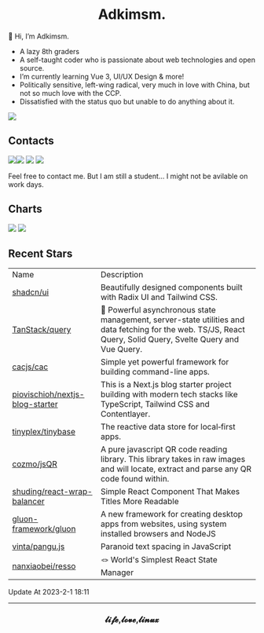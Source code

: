 <h1 align="center">Adkimsm.</h1>

👋 Hi, I’m Adkimsm.

- A lazy 8th graders
- A self-taught coder who is passionate about web technologies and open source.
- I’m currently learning Vue 3, UI/UX Design & more!
- Politically sensitive, left-wing radical, very much in love with China, but not so much love with the CCP.
- Dissatisfied with the status quo but unable to do anything about it.

![](https://visitor-badge.glitch.me/badge?page_id=adkimsm)

## Contacts

<a href="mailto:adkinsm9277@gmail.com"><img src="https://img.shields.io/badge/Gmail-D14836?style=for-the-badge&logo=gmail&logoColor=white" /></a><a href="https://t.me/adkimsm"><img src="https://img.shields.io/badge/Telegram-2CA5E0?style=for-the-badge&logo=telegram&logoColor=white" /></a> <a href="https://wpa.qq.com/msgrd?v=3&uin=3020035335&site=qq&menu=yes"><img src="https://img.shields.io/badge/Tencent%23QQ-%2312B7F5?style=for-the-badge&logo=tencentqq&logoColor=white" /></a> <a href="https://twitter.com/adkimsm"><img src="https://img.shields.io/badge/Twitter-%231DA1F2.svg?style=for-the-badge&logo=Twitter&logoColor=white" /></a>

Feel free to contact me. But I am still a student... I might not be avilable on work days.

<div align="left">

<h2>Charts</h2>

<img src="https://github-readme-stats.vercel.app/api?username=adkimsm&show_icons=true&count_private=true&hide=prs&theme=default_repocard" />

<img src="https://github-readme-stats.vercel.app/api/top-langs/?username=adkimsm&layout=compact" />

</div>

<div>

<h2>Recent Stars</h2>

<table>
  <tr>
    <td>Name</td>
    <td>Description</td>
  </tr>
  
  <tr>
    <td><a href=https://github.com/shadcn/ui>shadcn/ui</a></td>
    <td>Beautifully designed components built with Radix UI and Tailwind CSS.</td>
  </tr>
  <tr>
    <td><a href=https://github.com/TanStack/query>TanStack/query</a></td>
    <td>🤖 Powerful asynchronous state management, server-state utilities and data fetching for the web. TS/JS, React Query, Solid Query, Svelte Query and Vue Query.</td>
  </tr>
  <tr>
    <td><a href=https://github.com/cacjs/cac>cacjs/cac</a></td>
    <td>Simple yet powerful framework for building command-line apps.</td>
  </tr>
  <tr>
    <td><a href=https://github.com/piovischioh/nextjs-blog-starter>piovischioh/nextjs-blog-starter</a></td>
    <td>This is a Next.js blog starter project building with modern tech stacks like TypeScript, Tailwind CSS and Contentlayer.</td>
  </tr>
  <tr>
    <td><a href=https://github.com/tinyplex/tinybase>tinyplex/tinybase</a></td>
    <td>The reactive data store for local‑first apps.</td>
  </tr>
  <tr>
    <td><a href=https://github.com/cozmo/jsQR>cozmo/jsQR</a></td>
    <td>A pure javascript QR code reading library. This library takes in raw images and will locate, extract and parse any QR code found within.</td>
  </tr>
  <tr>
    <td><a href=https://github.com/shuding/react-wrap-balancer>shuding/react-wrap-balancer</a></td>
    <td>Simple React Component That Makes Titles More Readable</td>
  </tr>
  <tr>
    <td><a href=https://github.com/gluon-framework/gluon>gluon-framework/gluon</a></td>
    <td>A new framework for creating desktop apps from websites, using system installed browsers and NodeJS</td>
  </tr>
  <tr>
    <td><a href=https://github.com/vinta/pangu.js>vinta/pangu.js</a></td>
    <td>Paranoid text spacing in JavaScript</td>
  </tr>
  <tr>
    <td><a href=https://github.com/nanxiaobei/resso>nanxiaobei/resso</a></td>
    <td>🪢 World's Simplest React State Manager</td>
  </tr>
</table>

</div>

Update At 2023-2-1    18:11

---

<h3 align="center">𝓵𝓲𝓯𝓮,𝓵𝓸𝓿𝓮,𝓵𝓲𝓷𝓾𝔁</h3>